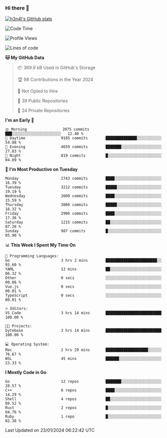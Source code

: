 ### Hi there 👋

[![h3n4l's GitHub stats](https://github-readme-stats.vercel.app/api?username=h3n4l&count_private=true&show_icons=true&theme=radical)](https://github.com/h3n4l/github-readme-stats)

<!--START_SECTION:waka-->
![Code Time](http://img.shields.io/badge/Code%20Time-1%2C832%20hrs%2053%20mins-blue)

![Profile Views](http://img.shields.io/badge/Profile%20Views-25-blue)

![Lines of code](https://img.shields.io/badge/From%20Hello%20World%20I%27ve%20Written-4.9%20million%20lines%20of%20code-blue)

**🐱 My GitHub Data** 

> 📦 369.9 kB Used in GitHub's Storage 
 > 
> 🏆 98 Contributions in the Year 2024
 > 
> 🚫 Not Opted to Hire
 > 
> 📜 39 Public Repositories 
 > 
> 🔑 24 Private Repositories 
 > 
**I'm an Early 🐤** 

```text
🌞 Morning                2075 commits        ███░░░░░░░░░░░░░░░░░░░░░░   12.40 % 
🌆 Daytime                9185 commits        ██████████████░░░░░░░░░░░   54.88 % 
🌃 Evening                4659 commits        ███████░░░░░░░░░░░░░░░░░░   27.83 % 
🌙 Night                  819 commits         █░░░░░░░░░░░░░░░░░░░░░░░░   04.89 % 
```
📅 **I'm Most Productive on Tuesday** 

```text
Monday                   2743 commits        ████░░░░░░░░░░░░░░░░░░░░░   16.39 % 
Tuesday                  3212 commits        █████░░░░░░░░░░░░░░░░░░░░   19.19 % 
Wednesday                2609 commits        ████░░░░░░░░░░░░░░░░░░░░░   15.59 % 
Thursday                 3066 commits        █████░░░░░░░░░░░░░░░░░░░░   18.32 % 
Friday                   2906 commits        ████░░░░░░░░░░░░░░░░░░░░░   17.36 % 
Saturday                 1215 commits        ██░░░░░░░░░░░░░░░░░░░░░░░   07.26 % 
Sunday                   987 commits         █░░░░░░░░░░░░░░░░░░░░░░░░   05.90 % 
```


📊 **This Week I Spent My Time On** 

```text
💬 Programming Languages: 
Go                       3 hrs 2 mins        ███████████████████████░░   93.60 % 
YAML                     12 mins             ██░░░░░░░░░░░░░░░░░░░░░░░   06.32 % 
Other                    0 secs              ░░░░░░░░░░░░░░░░░░░░░░░░░   00.06 % 
Vue.js                   0 secs              ░░░░░░░░░░░░░░░░░░░░░░░░░   00.01 % 
TypeScript               0 secs              ░░░░░░░░░░░░░░░░░░░░░░░░░   00.01 % 

🔥 Editors: 
VS Code                  3 hrs 14 mins       █████████████████████████   100.00 % 

🐱‍💻 Projects: 
bytebase                 3 hrs 14 mins       █████████████████████████   100.00 % 

💻 Operating System: 
Mac                      2 hrs 29 mins       ███████████████████░░░░░░   76.67 % 
WSL                      45 mins             ██████░░░░░░░░░░░░░░░░░░░   23.33 % 
```

**I Mostly Code in Go** 

```text
Go                       12 repos            ███████░░░░░░░░░░░░░░░░░░   28.57 % 
C++                      6 repos             ████░░░░░░░░░░░░░░░░░░░░░   14.29 % 
Shell                    4 repos             ██░░░░░░░░░░░░░░░░░░░░░░░   09.52 % 
Rust                     2 repos             █░░░░░░░░░░░░░░░░░░░░░░░░   04.76 % 
Ruby                     1 repo              █░░░░░░░░░░░░░░░░░░░░░░░░   02.38 % 
```




 Last Updated on 23/01/2024 06:22:42 UTC
<!--END_SECTION:waka-->

